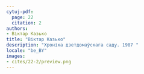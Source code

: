 ```yaml
---
cytuj-pdf:
  page: 22
  citation: 2
authors:
- Віктар Казько
title: "Віктар Казько"
description: "Хроніка дзетдомаўскага саду. 1987 "
locale: "be_BY"
images:
- cites/22-2/preview.png
---
```

